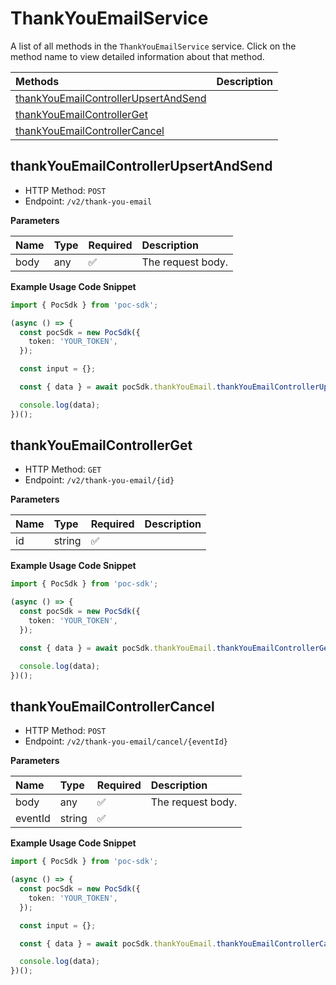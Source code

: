 # ThankYouEmailService

A list of all methods in the `ThankYouEmailService` service. Click on the method name to view detailed information about that method.

| Methods                                                                       | Description |
| :---------------------------------------------------------------------------- | :---------- |
| [thankYouEmailControllerUpsertAndSend](#thankyouemailcontrollerupsertandsend) |             |
| [thankYouEmailControllerGet](#thankyouemailcontrollerget)                     |             |
| [thankYouEmailControllerCancel](#thankyouemailcontrollercancel)               |             |

## thankYouEmailControllerUpsertAndSend

- HTTP Method: `POST`
- Endpoint: `/v2/thank-you-email`

**Parameters**

| Name | Type | Required | Description       |
| :--- | :--- | :------- | :---------------- |
| body | any  | ✅       | The request body. |

**Example Usage Code Snippet**

```typescript
import { PocSdk } from 'poc-sdk';

(async () => {
  const pocSdk = new PocSdk({
    token: 'YOUR_TOKEN',
  });

  const input = {};

  const { data } = await pocSdk.thankYouEmail.thankYouEmailControllerUpsertAndSend(input);

  console.log(data);
})();
```

## thankYouEmailControllerGet

- HTTP Method: `GET`
- Endpoint: `/v2/thank-you-email/{id}`

**Parameters**

| Name | Type   | Required | Description |
| :--- | :----- | :------- | :---------- |
| id   | string | ✅       |             |

**Example Usage Code Snippet**

```typescript
import { PocSdk } from 'poc-sdk';

(async () => {
  const pocSdk = new PocSdk({
    token: 'YOUR_TOKEN',
  });

  const { data } = await pocSdk.thankYouEmail.thankYouEmailControllerGet('id');

  console.log(data);
})();
```

## thankYouEmailControllerCancel

- HTTP Method: `POST`
- Endpoint: `/v2/thank-you-email/cancel/{eventId}`

**Parameters**

| Name    | Type   | Required | Description       |
| :------ | :----- | :------- | :---------------- |
| body    | any    | ✅       | The request body. |
| eventId | string | ✅       |                   |

**Example Usage Code Snippet**

```typescript
import { PocSdk } from 'poc-sdk';

(async () => {
  const pocSdk = new PocSdk({
    token: 'YOUR_TOKEN',
  });

  const input = {};

  const { data } = await pocSdk.thankYouEmail.thankYouEmailControllerCancel('eventId', input);

  console.log(data);
})();
```

<!-- This file was generated by liblab | https://liblab.com/ -->
